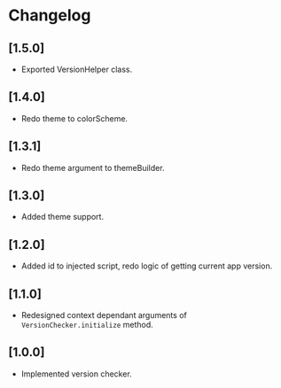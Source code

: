 # Changelog

## [1.5.0]

* Exported VersionHelper class.

## [1.4.0]

* Redo theme to colorScheme.

## [1.3.1]

* Redo theme argument to themeBuilder.

## [1.3.0]

* Added theme support.

## [1.2.0]

* Added id to injected script, redo logic of getting current app version.

## [1.1.0]

* Redesigned context dependant arguments of `VersionChecker.initialize` method.

## [1.0.0]

* Implemented version checker.
